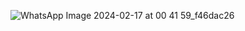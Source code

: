 ![WhatsApp Image 2024-02-17 at 00 41 59_f46dac26](https://github.com/sagarparise/calculator/assets/141607123/124690f5-aae1-43f1-b80e-d95965a4c533)
